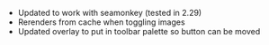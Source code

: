 - Updated to work with seamonkey (tested in 2.29)
- Rerenders from cache when toggling images
- Updated overlay to put in toolbar palette so button can be moved